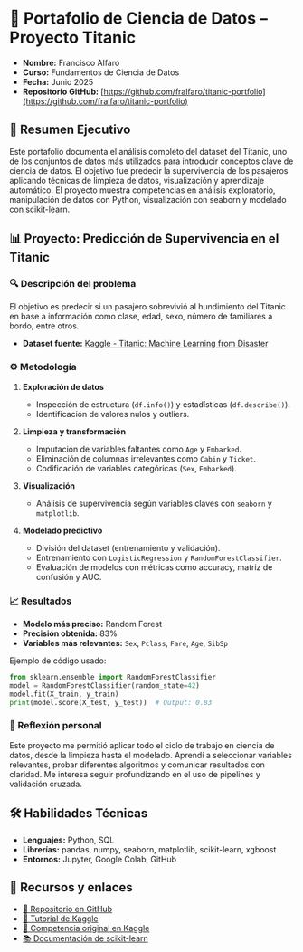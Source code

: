 # 🚢 Portafolio de Ciencia de Datos – Proyecto Titanic

* **Nombre:** Francisco Alfaro
* **Curso:** Fundamentos de Ciencia de Datos
* **Fecha:** Junio 2025
* **Repositorio GitHub:** [https://github.com/fralfaro/titanic-portfolio](https://github.com/fralfaro/titanic-portfolio)



## 📌 Resumen Ejecutivo

Este portafolio documenta el análisis completo del dataset del Titanic, uno de los conjuntos de datos más utilizados para introducir conceptos clave de ciencia de datos. El objetivo fue predecir la supervivencia de los pasajeros aplicando técnicas de limpieza de datos, visualización y aprendizaje automático. El proyecto muestra competencias en análisis exploratorio, manipulación de datos con Python, visualización con seaborn y modelado con scikit-learn.



## 📊 Proyecto: Predicción de Supervivencia en el Titanic

### 🔍 Descripción del problema

El objetivo es predecir si un pasajero sobrevivió al hundimiento del Titanic en base a información como clase, edad, sexo, número de familiares a bordo, entre otros.

* **Dataset fuente:** [Kaggle - Titanic: Machine Learning from Disaster](https://www.kaggle.com/competitions/titanic)



### ⚙️ Metodología

1. **Exploración de datos**

   * Inspección de estructura (`df.info()`) y estadísticas (`df.describe()`).
   * Identificación de valores nulos y outliers.

2. **Limpieza y transformación**

   * Imputación de variables faltantes como `Age` y `Embarked`.
   * Eliminación de columnas irrelevantes como `Cabin` y `Ticket`.
   * Codificación de variables categóricas (`Sex`, `Embarked`).

3. **Visualización**

   * Análisis de supervivencia según variables claves con `seaborn` y `matplotlib`.

4. **Modelado predictivo**

   * División del dataset (entrenamiento y validación).
   * Entrenamiento con `LogisticRegression` y `RandomForestClassifier`.
   * Evaluación de modelos con métricas como accuracy, matriz de confusión y AUC.



### 📈 Resultados

* **Modelo más preciso:** Random Forest
* **Precisión obtenida:** 83%
* **Variables más relevantes:** `Sex`, `Pclass`, `Fare`, `Age`, `SibSp`

Ejemplo de código usado:

```python
from sklearn.ensemble import RandomForestClassifier
model = RandomForestClassifier(random_state=42)
model.fit(X_train, y_train)
print(model.score(X_test, y_test))  # Output: 0.83
```



### 🧠 Reflexión personal

Este proyecto me permitió aplicar todo el ciclo de trabajo en ciencia de datos, desde la limpieza hasta el modelado. Aprendí a seleccionar variables relevantes, probar diferentes algoritmos y comunicar resultados con claridad. Me interesa seguir profundizando en el uso de pipelines y validación cruzada.



## 🛠️ Habilidades Técnicas

* **Lenguajes:** Python, SQL
* **Librerías:** pandas, numpy, seaborn, matplotlib, scikit-learn, xgboost
* **Entornos:** Jupyter, Google Colab, GitHub



## 🔗 Recursos y enlaces

* [🔗 Repositorio en GitHub](https://github.com/fralfaro/titanic-data-science-portfolio)
* [📘 Tutorial de Kaggle](https://www.kaggle.com/code/startupsci/titanic-data-science-solutions)
* [🧪 Competencia original en Kaggle](https://www.kaggle.com/competitions/titanic)
* [📚 Documentación de scikit-learn](https://scikit-learn.org/stable/)

